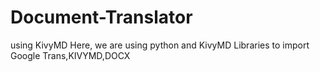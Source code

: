 # Document-Translator
using KivyMD
Here, we are using python and KivyMD 
Libraries to import Google Trans,KIVYMD,DOCX
